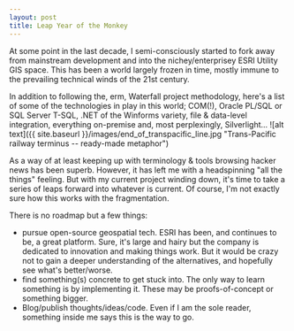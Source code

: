 ```yaml
---
layout: post
title: Leap Year of the Monkey
---
```


At some point in the last decade, I semi-consciously started to fork away from mainstream development and into the nichey/enterprisey ESRI Utility GIS space. This has been a world largely frozen in time, mostly immune to the prevailing technical winds of the 21st century. 

In addition to following the, erm, Waterfall project methodology, here's a list of some of the technologies in play in this world; COM(!), Oracle PL/SQL or SQL Server T-SQL, .NET of the Winforms variety, file & data-level integration, everything on-premise and, most perplexingly, Silverlight...
![alt text]({{ site.baseurl }}/images/end_of_transpacific_line.jpg "Trans-Pacific railway terminus -- ready-made metaphor")


As a way of at least keeping up with terminology & tools browsing hacker news has been superb. However, it has left me with a headspinning "all the things" feeling. But with my current project winding down, it's time to take a series of leaps forward into whatever is current. Of course, I'm not exactly sure how this works with the fragmentation. 

There is no roadmap but a few things:


* pursue open-source geospatial tech. ESRI has been, and continues to be, a great platform. Sure, it's large and hairy but the company is dedicated to innovation and making things work. But it would be crazy not to gain a deeper understanding of the alternatives, and hopefully see what's better/worse.
* find something(s) concrete to get stuck into. The only way to learn something is by implementing it. These may be proofs-of-concept or something bigger. 
* Blog/publish thoughts/ideas/code. Even if I am the sole reader, something inside me says this is the way to go.
 


